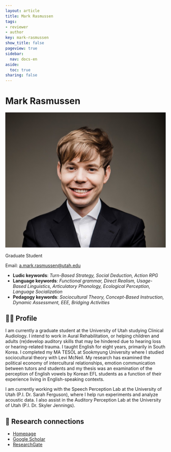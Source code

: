 ```yaml
---
layout: article
title: Mark Rasmussen
tags:
- reviewer
- author
key: mark-rasmussen
show_title: false
pageview: true
sidebar:
  nav: docs-en
aside:
  toc: true
sharing: false
---
```


# Mark Rasmussen

<div class="card">
  <div class="card__image">
    <img class="image" src="/assets/images/mark-rasmussen.png"/>
    <div class="overlay overlay--bottom">
      <p>Graduate Student</p>
    </div>
  </div>
</div>

Email: [a.mark.rasmussen@utah.edu](mailto:a.mark.rasmussen@utah.edu)

- **Ludic keywords**: *Turn-Based Strategy, Social Deduction, Action RPG*
- **Language keywords**: *Functional grammar, Direct Realism, Usage-Based Linguistics, Articulatory Phonology, Ecological Perception, Language Socialization*
- **Pedagogy keywords**: *Sociocultural Theory, Concept-Based Instruction, Dynamic Assessment, EEE, Bridging Activities*

<!--more-->

## 👨‍🏫 Profile

I am currently a graduate student at the University of Utah studying Clinical Audiology. I intend to work in Aural Rehabilitation, or helping children and adults (re)develop auditory skills that may be hindered due to hearing loss or hearing-related trauma. I taught English for eight years, primarily in South Korea. I completed my MA TESOL at Sookmyung University where I studied sociocultural theory with Levi McNeil. My research has examined the political economy of intercultural relationships, emotion communication between tutors and students and my thesis was an examination of the perception of English vowels by Korean EFL students as a function of their experience living in English-speaking contexts.

I am currently working with the Speech Perception Lab at the University of Utah (P.I. Dr. Sarah Ferguson), where I help run experiments and analyze acoustic data. I also assist in the Auditory Perception Lab at the University of Utah (P.I. Dr. Skyler Jennings).

## 🧪 Research connections

- [Homepage](https://markrass.wordpress.com)
- [Google Scholar](https://scholar.google.com/citations?user=4ar53aIAAAAJ&hl=en)
- [ResearchGate](https://www.researchgate.net/profile/Mark_Rasmussen3)